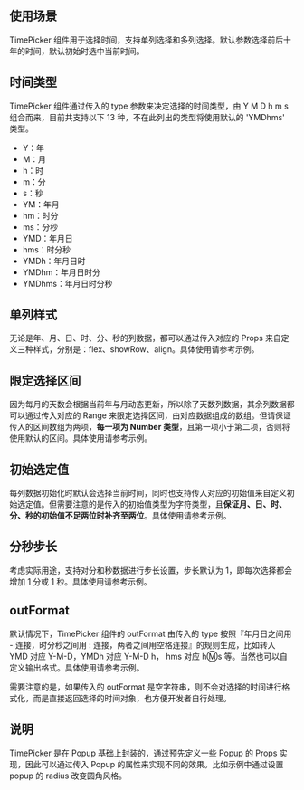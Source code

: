 ## 使用场景

TimePicker 组件用于选择时间，支持单列选择和多列选择。默认参数选择前后十年的时间，默认初始时选中当前时间。

## 时间类型

TimePicker 组件通过传入的 type 参数来决定选择的时间类型，由 Y M D h m s 组合而来，目前共支持以下 13 种，不在此列出的类型将使用默认的 'YMDhms' 类型。

-   Y：年
-   M：月
-   h：时
-   m：分
-   s：秒
-   YM：年月
-   hm：时分
-   ms：分秒
-   YMD：年月日
-   hms：时分秒
-   YMDh：年月日时
-   YMDhm：年月日时分
-   YMDhms：年月日时分秒

## 单列样式

无论是年、月、日、时、分、秒的列数据，都可以通过传入对应的 Props 来自定义三种样式，分别是：flex、showRow、align。具体使用请参考示例。

## 限定选择区间

因为每月的天数会根据当前年与月动态更新，所以除了天数列数据，其余列数据都可以通过传入对应的 Range 来限定选择区间，由对应数据组成的数组。但请保证传入的区间数组为两项，**每一项为 Number 类型**，且第一项小于第二项，否则将使用默认的区间。具体使用请参考示例。

## 初始选定值

每列数据初始化时默认会选择当前时间，同时也支持传入对应的初始值来自定义初始选定值。但需要注意的是传入的初始值类型为字符类型，且**保证月、日、时、分、秒的初始值不足两位时补齐至两位**。具体使用请参考示例。

## 分秒步长

考虑实际用途，支持对分和秒数据进行步长设置，步长默认为 1，即每次选择都会增加 1 分或 1 秒。具体使用请参考示例。

## outFormat

默认情况下，TimePicker 组件的 outFormat 由传入的 type 按照『年月日之间用 - 连接，时分秒之间用 : 连接，两者之间用空格连接』的规则生成，比如转入 YMD 对应 Y-M-D，YMDh 对应 Y-M-D h， hms 对应 h:m:s 等。当然也可以自定义输出格式。具体使用请参考示例。

需要注意的是，如果传入的 outFormat 是空字符串，则不会对选择的时间进行格式化，而是直接返回选择的时间对象，也方便开发者自行处理。

## 说明

TimePicker 是在 Popup 基础上封装的，通过预先定义一些 Popup 的 Props 实现，因此可以通过传入 Popup 的属性来实现不同的效果。比如示例中通过设置 popup 的 radius 改变圆角风格。
